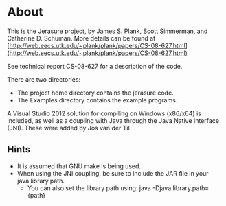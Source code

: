 # About #
This is the Jerasure project, by James S. Plank, Scott Simmerman, and
Catherine D. Schuman.  More details can be found at
[http://web.eecs.utk.edu/~plank/plank/papers/CS-08-627.html](http://web.eecs.utk.edu/~plank/plank/papers/CS-08-627.html)

See technical report CS-08-627 for a description of the code.  

There are two directories:

* The project home directory contains the jerasure code.
* The Examples directory contains the example programs. 

A Visual Studio 2012 solution for compiling on Windows (x86/x64) is included, as well as a coupling with Java through the Java Native Interface (JNI). 
These were added by Jos van der Til

## Hints ##
* It is assumed that GNU make is being used.
* When using the JNI coupling, be sure to include the JAR file in your java.library.path. 
  * You can also set the library path using: java -Djava.library.path={path}
